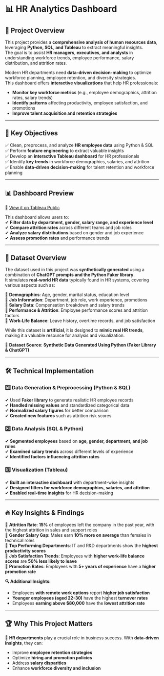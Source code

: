 # 📊 HR Analytics Dashboard  

## 📌 Project Overview  
This project provides a **comprehensive analysis of human resources data**, leveraging **Python, SQL, and Tableau** to extract meaningful insights.  
The goal is to assist **HR managers, executives, and analysts** in understanding workforce trends, employee performance, salary distribution, and attrition rates.  

Modern HR departments need **data-driven decision-making** to optimize workforce planning, employee retention, and diversity strategies.  
This dashboard offers **interactive visualizations** that help HR professionals:  
- **Monitor key workforce metrics** (e.g., employee demographics, attrition rates, salary trends)  
- **Identify patterns** affecting productivity, employee satisfaction, and promotions  
- **Improve talent acquisition and retention strategies**  

---

## 🎯 **Key Objectives**  
✅ Clean, preprocess, and analyze **HR employee data** using Python & SQL  
✅ Perform **feature engineering** to extract valuable insights  
✅ Develop an **interactive Tableau dashboard** for HR professionals  
✅ Identify **key trends** in workforce demographics, salaries, and attrition  
✅ Enable **data-driven decision-making** for talent retention and workforce planning  

---

## 📊 **Dashboard Preview**  
🔗 [View it on Tableau Public](https://public.tableau.com/views/HRAnalyticsDashboard_17392889806290/HRSummary)  

This dashboard allows users to:  
✔ **Filter data by department, gender, salary range, and experience level**  
✔ **Compare attrition rates** across different teams and job roles  
✔ **Analyze salary distributions** based on gender and job experience  
✔ **Assess promotion rates** and performance trends  

---

## 📂 **Dataset Overview**  
The dataset used in this project was **synthetically generated** using a combination of **ChatGPT prompts and the Python Faker library**.  
It simulates **real-world HR data** typically found in HR systems, covering various aspects such as:  

🔹 **Demographics**: Age, gender, marital status, education level  
🔹 **Job Information**: Department, job role, work experience, promotions  
🔹 **Salary Data**: Compensation breakdown and salary trends  
🔹 **Performance & Attrition**: Employee performance scores and attrition factors  
🔹 **Work-Life Balance**: Leave history, overtime records, and job satisfaction  

While this dataset is **artificial**, it is designed to **mimic real HR trends**, making it a valuable resource for analysis and visualization.  

📌 **Dataset Source**: **Synthetic Data Generated Using Python (Faker Library & ChatGPT)**  

---

## 🛠 **Technical Implementation**  
### **1️⃣ Data Generation & Preprocessing (Python & SQL)**  
✔ Used **Faker library** to generate realistic HR employee records  
✔ **Handled missing values** and standardized categorical data  
✔ **Normalized salary figures** for better comparison  
✔ **Created new features** such as attrition risk scores  

### **2️⃣ Data Analysis (SQL & Python)**  
✔ **Segmented employees** based on **age, gender, department, and job roles**  
✔ **Examined salary trends** across different levels of experience  
✔ **Identified factors influencing attrition rates**  

### **3️⃣ Visualization (Tableau)**  
✔ **Built an interactive dashboard** with department-wise insights  
✔ **Designed filters for workforce demographics, salaries, and attrition**  
✔ **Enabled real-time insights** for HR decision-making  

---

## 🔥 **Key Insights & Findings**  
📌 **Attrition Rate**: **15%** of employees left the company in the past year, with the highest attrition in sales and support roles  
📌 **Gender Salary Gap**: Males earn **10% more on average** than females in technical roles  
📌 **Top Performing Departments**: IT and R&D departments show the **highest productivity scores**  
📌 **Job Satisfaction Trends**: Employees with **higher work-life balance scores** are **50% less likely to leave**  
📌 **Promotion Rates**: Employees with **5+ years of experience** have a **higher promotion rate**  

**🔍 Additional Insights:**  
- Employees **with remote work options** report **higher job satisfaction**  
- **Younger employees (aged 22-30)** have the highest **turnover rates**  
- Employees **earning above $80,000** have the **lowest attrition rate**  

---

## 🏆 **Why This Project Matters**  
📌 **HR departments** play a crucial role in business success. With **data-driven insights**, they can:  
- Improve **employee retention strategies**  
- Optimize **hiring and promotion policies**  
- Address **salary disparities**  
- Enhance **workforce diversity and inclusion**  

